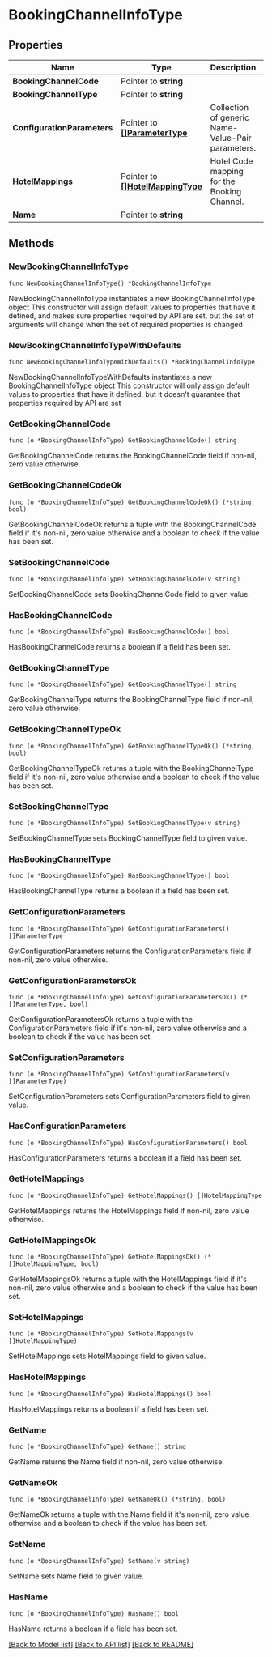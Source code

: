 # BookingChannelInfoType

## Properties

Name | Type | Description | Notes
------------ | ------------- | ------------- | -------------
**BookingChannelCode** | Pointer to **string** |  | [optional] 
**BookingChannelType** | Pointer to **string** |  | [optional] 
**ConfigurationParameters** | Pointer to [**[]ParameterType**](ParameterType.md) | Collection of generic Name-Value-Pair parameters. | [optional] 
**HotelMappings** | Pointer to [**[]HotelMappingType**](HotelMappingType.md) | Hotel Code mapping for the Booking Channel. | [optional] 
**Name** | Pointer to **string** |  | [optional] 

## Methods

### NewBookingChannelInfoType

`func NewBookingChannelInfoType() *BookingChannelInfoType`

NewBookingChannelInfoType instantiates a new BookingChannelInfoType object
This constructor will assign default values to properties that have it defined,
and makes sure properties required by API are set, but the set of arguments
will change when the set of required properties is changed

### NewBookingChannelInfoTypeWithDefaults

`func NewBookingChannelInfoTypeWithDefaults() *BookingChannelInfoType`

NewBookingChannelInfoTypeWithDefaults instantiates a new BookingChannelInfoType object
This constructor will only assign default values to properties that have it defined,
but it doesn't guarantee that properties required by API are set

### GetBookingChannelCode

`func (o *BookingChannelInfoType) GetBookingChannelCode() string`

GetBookingChannelCode returns the BookingChannelCode field if non-nil, zero value otherwise.

### GetBookingChannelCodeOk

`func (o *BookingChannelInfoType) GetBookingChannelCodeOk() (*string, bool)`

GetBookingChannelCodeOk returns a tuple with the BookingChannelCode field if it's non-nil, zero value otherwise
and a boolean to check if the value has been set.

### SetBookingChannelCode

`func (o *BookingChannelInfoType) SetBookingChannelCode(v string)`

SetBookingChannelCode sets BookingChannelCode field to given value.

### HasBookingChannelCode

`func (o *BookingChannelInfoType) HasBookingChannelCode() bool`

HasBookingChannelCode returns a boolean if a field has been set.

### GetBookingChannelType

`func (o *BookingChannelInfoType) GetBookingChannelType() string`

GetBookingChannelType returns the BookingChannelType field if non-nil, zero value otherwise.

### GetBookingChannelTypeOk

`func (o *BookingChannelInfoType) GetBookingChannelTypeOk() (*string, bool)`

GetBookingChannelTypeOk returns a tuple with the BookingChannelType field if it's non-nil, zero value otherwise
and a boolean to check if the value has been set.

### SetBookingChannelType

`func (o *BookingChannelInfoType) SetBookingChannelType(v string)`

SetBookingChannelType sets BookingChannelType field to given value.

### HasBookingChannelType

`func (o *BookingChannelInfoType) HasBookingChannelType() bool`

HasBookingChannelType returns a boolean if a field has been set.

### GetConfigurationParameters

`func (o *BookingChannelInfoType) GetConfigurationParameters() []ParameterType`

GetConfigurationParameters returns the ConfigurationParameters field if non-nil, zero value otherwise.

### GetConfigurationParametersOk

`func (o *BookingChannelInfoType) GetConfigurationParametersOk() (*[]ParameterType, bool)`

GetConfigurationParametersOk returns a tuple with the ConfigurationParameters field if it's non-nil, zero value otherwise
and a boolean to check if the value has been set.

### SetConfigurationParameters

`func (o *BookingChannelInfoType) SetConfigurationParameters(v []ParameterType)`

SetConfigurationParameters sets ConfigurationParameters field to given value.

### HasConfigurationParameters

`func (o *BookingChannelInfoType) HasConfigurationParameters() bool`

HasConfigurationParameters returns a boolean if a field has been set.

### GetHotelMappings

`func (o *BookingChannelInfoType) GetHotelMappings() []HotelMappingType`

GetHotelMappings returns the HotelMappings field if non-nil, zero value otherwise.

### GetHotelMappingsOk

`func (o *BookingChannelInfoType) GetHotelMappingsOk() (*[]HotelMappingType, bool)`

GetHotelMappingsOk returns a tuple with the HotelMappings field if it's non-nil, zero value otherwise
and a boolean to check if the value has been set.

### SetHotelMappings

`func (o *BookingChannelInfoType) SetHotelMappings(v []HotelMappingType)`

SetHotelMappings sets HotelMappings field to given value.

### HasHotelMappings

`func (o *BookingChannelInfoType) HasHotelMappings() bool`

HasHotelMappings returns a boolean if a field has been set.

### GetName

`func (o *BookingChannelInfoType) GetName() string`

GetName returns the Name field if non-nil, zero value otherwise.

### GetNameOk

`func (o *BookingChannelInfoType) GetNameOk() (*string, bool)`

GetNameOk returns a tuple with the Name field if it's non-nil, zero value otherwise
and a boolean to check if the value has been set.

### SetName

`func (o *BookingChannelInfoType) SetName(v string)`

SetName sets Name field to given value.

### HasName

`func (o *BookingChannelInfoType) HasName() bool`

HasName returns a boolean if a field has been set.


[[Back to Model list]](../README.md#documentation-for-models) [[Back to API list]](../README.md#documentation-for-api-endpoints) [[Back to README]](../README.md)


